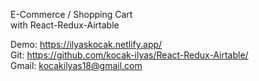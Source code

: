 ﻿E-Commerce / Shopping Cart
 <br/>
with React-Redux-Airtable
 <br/>

Demo: https://ilyaskocak.netlify.app/
 <br/>
Git: https://github.com/kocak-ilyas/React-Redux-Airtable/
 <br/>
Gmail: kocakilyas18@gmail.com
